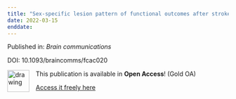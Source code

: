 ```yaml
---
title: "Sex-specific lesion pattern of functional outcomes after stroke."
date: 2022-03-15
enddate:
---
```


Published in: *Brain communications*

DOI: 10.1093/braincomms/fcac020

<img src="https://upload.wikimedia.org/wikipedia/commons/thumb/7/77/Open_Access_logo_PLoS_transparent.svg/800px-Open_Access_logo_PLoS_transparent.svg.png" alt="drawing" width="50" align="left"/> &nbsp;&nbsp;&nbsp;This publication is available in **Open Access**! (Gold OA)

&nbsp;&nbsp;&nbsp;[Access it freely here](https://academic.oup.com/braincomms/article-pdf/4/2/fcac020/42828689/fcac020.pdf
)

